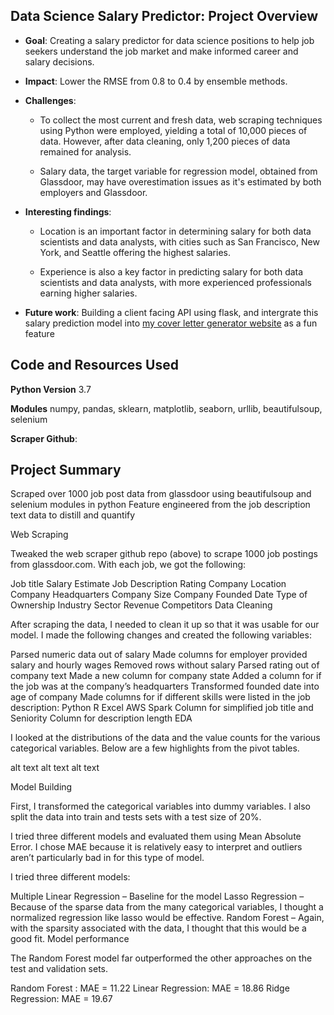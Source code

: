 ## Data Science Salary Predictor: Project Overview
* **Goal**: Creating a salary predictor for data science positions to help job seekers understand the job market and make informed career and salary decisions.

* **Impact**: Lower the RMSE from 0.8 to 0.4 by ensemble methods.

* **Challenges**:
  * To collect the most current and fresh data, web scraping techniques using Python were employed, yielding a total of 10,000 pieces of data. However, after data cleaning, only 1,200 pieces of data remained for analysis.
  
  * Salary data, the target variable for regression model, obtained from Glassdoor, may have overestimation issues as it's estimated by both employers and Glassdoor.

* **Interesting findings**:

  * Location is an important factor in determining salary for both data scientists and data analysts, with cities such as San Francisco, New York, and Seattle offering the highest salaries.

  * Experience is also a key factor in predicting salary for both data scientists and data analysts, with more experienced professionals earning higher salaries.

* **Future work**: Building a client facing API using flask, and intergrate this salary prediction model into [my cover letter generator website](https://yunlouteng-cover-letter-hero.streamlit.app) as a fun feature

## Code and Resources Used
**Python Version** 3.7

**Modules** numpy, pandas, sklearn, matplotlib, seaborn, urllib, beautifulsoup, selenium

**Scraper Github**: 

## Project Summary

Scraped over 1000 job post data from glassdoor using beautifulsoup and selenium modules in python
Feature engineered from the job description text data to distill and quantify 

Web Scraping

Tweaked the web scraper github repo (above) to scrape 1000 job postings from glassdoor.com. With each job, we got the following:

Job title
Salary Estimate
Job Description
Rating
Company
Location
Company Headquarters
Company Size
Company Founded Date
Type of Ownership
Industry
Sector
Revenue
Competitors
Data Cleaning

After scraping the data, I needed to clean it up so that it was usable for our model. I made the following changes and created the following variables:

Parsed numeric data out of salary
Made columns for employer provided salary and hourly wages
Removed rows without salary
Parsed rating out of company text
Made a new column for company state
Added a column for if the job was at the company’s headquarters
Transformed founded date into age of company
Made columns for if different skills were listed in the job description:
Python
R
Excel
AWS
Spark
Column for simplified job title and Seniority
Column for description length
EDA

I looked at the distributions of the data and the value counts for the various categorical variables. Below are a few highlights from the pivot tables.

alt text alt text alt text

Model Building

First, I transformed the categorical variables into dummy variables. I also split the data into train and tests sets with a test size of 20%.

I tried three different models and evaluated them using Mean Absolute Error. I chose MAE because it is relatively easy to interpret and outliers aren’t particularly bad in for this type of model.

I tried three different models:

Multiple Linear Regression – Baseline for the model
Lasso Regression – Because of the sparse data from the many categorical variables, I thought a normalized regression like lasso would be effective.
Random Forest – Again, with the sparsity associated with the data, I thought that this would be a good fit.
Model performance

The Random Forest model far outperformed the other approaches on the test and validation sets.

Random Forest : MAE = 11.22
Linear Regression: MAE = 18.86
Ridge Regression: MAE = 19.67
